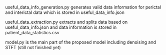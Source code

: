 useful_data_info_generation.py generates valid data information for perictal and interictal data which is stored in useful_data_info.json

useful_data_extraction.py extracts and splits data based on useful_data_info.json and data information is stored in patient_data_statistics.csv

model.py is the main part of the proposed model including denoising and STFT (still not finished yet)
